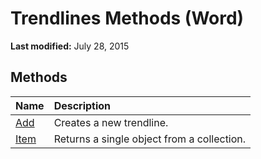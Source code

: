 
# Trendlines Methods (Word)

 **Last modified:** July 28, 2015


## Methods



|**Name**|**Description**|
|:-----|:-----|
| [Add](7260373c-626b-2778-0517-e5c62b754bc9.md)|Creates a new trendline.|
| [Item](2aa9492d-efbb-155c-6836-cd1ac676e726.md)|Returns a single object from a collection.|
